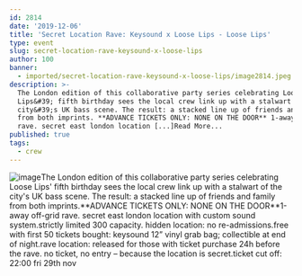 ```yaml
---
id: 2814
date: '2019-12-06'
title: 'Secret Location Rave: Keysound x Loose Lips - Loose Lips'
type: event
slug: secret-location-rave-keysound-x-loose-lips
author: 100
banner:
  - imported/secret-location-rave-keysound-x-loose-lips/image2814.jpeg
description: >-
  The London edition of this collaborative party series celebrating Loose
  Lips&#39; fifth birthday sees the local crew link up with a stalwart of the
  city&#39;s UK bass scene. The result: a stacked line up of friends and family
  from both imprints. **ADVANCE TICKETS ONLY: NONE ON THE DOOR** 1-away off-grid
  rave. secret east london location [...]Read More...
published: true
tags:
  - crew
---
```

![image](../imported/secret-location-rave-keysound-x-loose-lips/image2814.jpeg)The London edition of this collaborative party series celebrating Loose Lips' fifth birthday sees the local crew link up with a stalwart of the city's UK bass scene. The result: a stacked line up of friends and family from both imprints.\*\*ADVANCE TICKETS ONLY: NONE ON THE DOOR\*\*1-away off-grid rave. secret east london location with custom sound system.strictly limited 300 capacity. hidden location: no re-admissions.free with first 50 tickets bought: keysound 12” vinyl grab bag; collectible at end of night.rave location: released for those with ticket purchase 24h before the rave. no ticket, no entry – because the location is secret.ticket cut off: 22:00 fri 29th nov